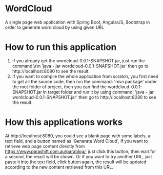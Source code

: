 # WordCloud
A single page web application with Spring Boot, AngularJS, Bootstrap in order to generate word cloud by using given URL

# How to run this application
1. If you already get the wordcloud-0.0.1-SNAPSHOT.jar, just run the command:\r\n
   'java - jar wordcloud-0.0.1-SNAPSHOT.jar'
   then go to http://localhost:8080 to see the result.
2. If you want to compile the whole application from scratch, you first need to get all the source code, then run the command: 
   'mvn package'
   under the root folder of project, then you can find the wordcloud-0.0.1-SNAPSHOT.jar in target folder and run it by using command:
   'java - jar wordcloud-0.0.1-SNAPSHOT.jar'
   then go to http://localhost:8080 to see the result.

# How this applications works
At http://localhost:8080, you could see a blank page with some labels, a text field, and a button named as 'Generate Word Cloud', if you want to retrieve web page content directly from https://www.parashift.com.au/parablog/, just click this button, then wait for a second, the result will be shown. Or if you want to try another URL, just paste it into the text field, click button again, the result will be updated according to the new content retrieved from this URL.
